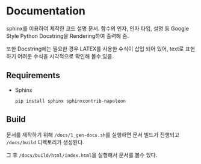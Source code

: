 # Documentation

sphinx를 이용하여 제작한 코드 설명 문서. 함수의 인자, 인자 타입, 설명 등 Google Style Python Docstring을 Rendering하여 출력해 줌.

또한 Docstring에는 필요한 경우 LATEX를 사용한 수식이 삽입 되어 있어, text로 표현하기 어려운 수식을 시각적으로 확인해 볼수 있음.

## Requirements

* Sphinx

    `pip install sphinx sphinxcontrib-napoleon`

## Build

문서를 제작하기 위해 `/docs/1_gen-docs.sh`를 실행하면 문서 빌드가 진행되고 `/docs/build` 디렉토리가 생성된다.

그 후 `/docs/build/html/index.html`을 실행해서 문서를 볼수 있다.
